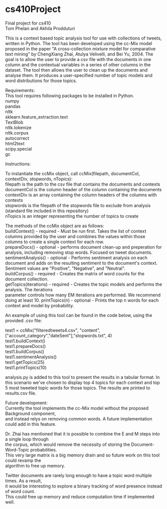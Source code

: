 # cs410Project
Final project for cs410  
Tom Phelan and Akhila Prodduturi  

This is a context based topic analysis tool for use with collections of tweets, written in Python.
The tool has been developed using the cc-Mix model proposed in the paper "A cross-collection
mixture model for comparative text mining" by ChengXiang Zhai, Atulya Velivelli, and Bei Yu, 2004.
The goal is to allow the user to provide a csv file with the documents in one column and the contextual
variables in a series of other columns in the dataset. The tool then allows the user to clean up
the documents and analyse them. It produces a user-specified number of topic models and word distributions for those topics.

Requirements:   
This tool requires following packages to be installed in Python.  
numpy  
pandas  
nltk  
sklearn.feature_extraction.text  
TextBlob   
nltk.tokenize  
nltk.corpus  
autocorrect  
html2text  
scipy.special  
gc  

Instructions:  

To instantiate the ccMix object, call ccMix(filepath, documentCol, contextDiv, stopwords, nTopics):  
filepath is the path to the csv file that contains the documents and contexts  
documentCol is the column header of the column containing the documents  
contextDiv is an array containing the column headers of the columns with contexts  
stopwords is the filepath of the stopwords file to exclude from analysis (standard file included in
this repository)  
nTopics is an integer representing the number of topics to create  

The methods of the ccMix object are as follows:  
buildContext() - required - Must be run first. Takes the list of context columns provided by the user
    and combines the values within those columns to create a single context for each row.  
prepareDocs() - optional - performs document clean-up and preperation for analysis, including
    removing stop words. Focused on tweet documents.  
sentimentAnalysis() - optional - Performs sentiment analysis on each document and adds on the
    resulting sentiment to the document's context. Sentiment values are "Positive", "Negative",
    and "Neutral".  
buildCorpus() - required - Creates the matrix of word counts for the document collection.  
getTopics(iterations) - required - Creates the topic models and performs the analysis. The iterations  
    parameter controls how many EM iterations are performed. We recommend doing at least 10.
printTopics(n) - optional - Prints the top n words for each context and model by probability.  

An example of using this tool can be found in the code below, using the provided .csv file:  

test1 = ccMix("filteredtweets4.csv", "content", ["account_category","dateSent"],"stopwords.txt", 4)  
test1.buildContext()  
test1.prepareDocs()  
test1.buildCorpus()  
test1.sentimentAnalysis()  
test1.getTopics(25)  
test1.printTopics(10)  

analysis.py is added to this tool to present the results in a tabular format. In this scenario we've chosen to display top 4 topics for each context and top 5 most tweeted topic words for those topics. 
The results are printed to results.csv file.



Future development:  
Currently the tool implements the cc-Mix model without the proposed Background component,  
and instead relys on removing common words. A future implementation could add in this feature.  
  
Dr. Zhai has mentioned that it is possible to combine the E and M steps into a single loop through  
the corpus, which would remove the necessity of storing the Document-Word-Topic probabilities.   
This very large matrix is a big memory drain and so future work on this tool could revamp the  
algorithm to free up memory.  

Twitter documents are rarely long enough to have a topic word multiple times. As a result,  
it would be interesting to explore a binary tracking of word presence instead of word count.  
This could free up memory and reduce computation time if implemented well.  
